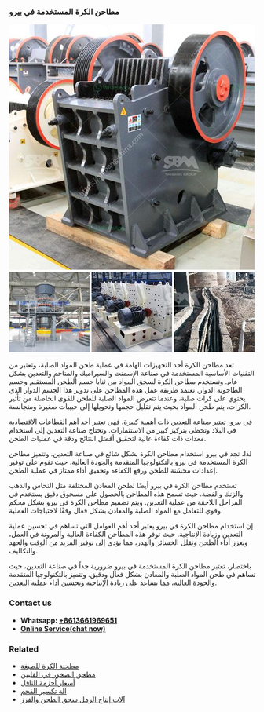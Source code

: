<h3>مطاحن الكرة المستخدمة في بيرو</h3><img src='1701853946.jpg' alt=''><p>تعد مطاحن الكرة أحد التجهيزات الهامة في عملية طحن المواد الصلبة، وتعتبر من التقنيات الأساسية المستخدمة في صناعة الإسمنت والسيراميك والمناجم والتعدين بشكل عام. وتستخدم مطاحن الكرة لسحق المواد بين ثنايا جسم الطحن المستقيم وجسم الطاحونة الدوار. تعتمد طريقة عمل هذه المطاحن على تدوير هذا الجسم الدوار الذي يحتوي على كرات صلبة، وعندما تتعرض المواد الصلبة للطحن للقوى الحاصلة من تأثير الكرات، يتم طحن المواد بحيث يتم تقليل حجمها وتحويلها إلى حبيبات صغيرة ومتجانسة.</p><p>في بيرو، تعتبر صناعة التعدين ذات أهمية كبيرة. فهي تعتبر أحد أهم القطاعات الاقتصادية في البلاد وتحظى بتركيز كبير من الاستثمارات. وتحتاج صناعة التعدين إلى استخدام معدات ذات كفاءة عالية لتحقيق أفضل النتائج ودقة في عمليات الطحن.</p><p>لذا، تجد في بيرو استخدام مطاحن الكرة بشكل شائع في صناعة التعدين. وتتميز مطاحن الكرة المستخدمة في بيرو بالتكنولوجيا المتقدمة والجودة العالية. حيث تقوم على توفير إعدادات محسّنة للطحن ورفع الكفاءة وتحقيق أداء ممتاز في عملية الطحن.</p><p>تستخدم مطاحن الكرة في بيرو أيضًا لطحن المعادن المختلفة مثل النحاس والذهب والزنك والفضة. حيث تسمح هذه المطاحن بالحصول على مسحوق دقيق يستخدم في المراحل اللاحقة من عملية التعدين. ويتم تصميم مطاحن الكرة في بيرو بشكل محكم وقوي للتعامل مع المواد الصلبة والمعادن بشكل فعال وفقًا لاحتياجات العملية.</p><p>إن استخدام مطاحن الكرة في بيرو يعتبر أحد أهم العوامل التي تساهم في تحسين عملية التعدين وزيادة الإنتاجية. حيث توفر هذه المطاحن الكفاءة العالية والمرونة في العمل، وتعزز أداء الطحن وتقلل الخسائر والهدر، مما يؤدي إلى توفير المزيد من الوقت والجهد والتكاليف.</p><p>باختصار، تعتبر مطاحن الكرة المستخدمة في بيرو ضرورية جداً في صناعة التعدين، حيث تساهم في طحن المواد الصلبة والمعادن بشكل فعال ودقيق. وتتميز بالتكنولوجيا المتقدمة والجودة العالية، مما يساعد على زيادة الإنتاجية وتحسين أداء عملية التعدين.</p><h3>Contact us</h3><ul><li><strong>Whatsapp:&nbsp;<a href="https://wa.me/8613661969651">+8613661969651</a></strong></li><li><a href="https://swt.shibang-china.com/?git&amp;zhl&amp;مطاحن الكرة المستخدمة في بيرو"><strong>Online Service(chat now)</strong></a></li></ul><h3>Related</h3><ul><li><a href='مطحنة الكرة للصبغة.md'>مطحنة الكرة للصبغة</a></li><li><a href='مطحق الصخور في الفلبين.md'>مطحق الصخور في الفلبين</a></li><li><a href='أسعار أحزمة الناقل.md'>أسعار أحزمة الناقل</a></li><li><a href='آلة تكسير الفحم.md'>آلة تكسير الفحم</a></li><li><a href='آلات إنتاج الرمل سحق الطحن والفرز.md'>آلات إنتاج الرمل سحق الطحن والفرز</a></li></ul>